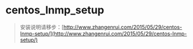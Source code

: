 # centos_lnmp_setup

> 安装说明请移步：[http://www.zhangenrui.com/2015/05/29/centos-lnmp-setup/](http://www.zhangenrui.com/2015/05/29/centos-lnmp-setup/)
